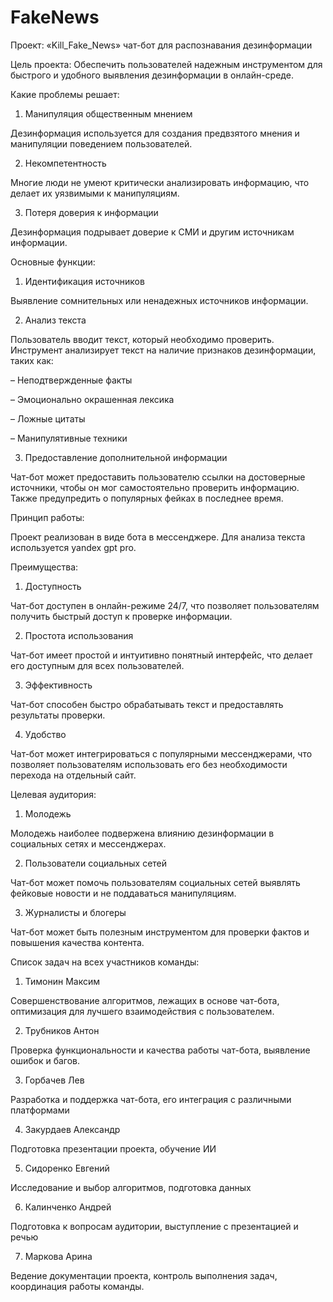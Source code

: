 # FakeNews
Проект: «Kill_Fake_News» чат-бот для распознавания дезинформации

Цель проекта: Обеспечить пользователей надежным инструментом для быстрого и удобного выявления дезинформации в онлайн-среде.

Какие проблемы решает: 

1)	Манипуляция общественным мнением

Дезинформация используется для создания предвзятого мнения и манипуляции поведением пользователей.

2)	Некомпетентность

Многие люди не умеют критически анализировать информацию, что делает их уязвимыми к манипуляциям.

3)	Потеря доверия к информации

Дезинформация подрывает доверие к СМИ и другим источникам информации.

Основные функции: 

1)	Идентификация источников

Выявление сомнительных или ненадежных источников информации.

2)	Анализ текста

Пользователь вводит текст, который необходимо проверить. Инструмент анализирует текст на наличие признаков дезинформации, таких как:

– Неподтвержденные факты

– Эмоционально окрашенная лексика

– Ложные цитаты

– Манипулятивные техники

3)	Предоставление дополнительной информации

Чат-бот может предоставить пользователю ссылки на достоверные источники, чтобы он мог самостоятельно проверить информацию. Также предупредить о популярных фейках в последнее время.

Принцип работы:

Проект реализован в виде бота в мессенджере. Для анализа текста используется yandex gpt pro.

Преимущества:

1)	Доступность

Чат-бот доступен в онлайн-режиме 24/7, что позволяет пользователям получить быстрый доступ к проверке информации.

2)	Простота использования 

Чат-бот имеет простой и интуитивно понятный интерфейс, что делает его доступным для всех пользователей.

3)	Эффективность

Чат-бот способен быстро обрабатывать текст и предоставлять результаты проверки.

4)	Удобство

Чат-бот может интегрироваться с популярными мессенджерами, что позволяет пользователям использовать его без необходимости перехода на отдельный сайт.

Целевая аудитория:

1)	Молодежь

Молодежь наиболее подвержена влиянию дезинформации в социальных сетях и мессенджерах.

2)	Пользователи социальных сетей

Чат-бот может помочь пользователям социальных сетей выявлять фейковые новости и не поддаваться манипуляциям.

3) Журналисты и блогеры

Чат-бот может быть полезным инструментом для проверки фактов и повышения качества контента.

Список задач на всех участников команды:

1. Тимонин Максим

Совершенствование алгоритмов, лежащих в основе чат-бота, оптимизация для лучшего взаимодействия с пользователем.

2. Трубников Антон

Проверка функциональности и качества работы чат-бота, выявление ошибок и багов.

3. Горбачев Лев

Разработка и поддержка чат-бота, его интеграция с различными платформами

4. Закурдаев Александр

Подготовка презентации проекта, обучение ИИ

5. Сидоренко Евгений

Исследование и выбор алгоритмов, подготовка данных

6. Калинченко Андрей

Подготовка к вопросам аудитории, выступление с презентацией и речью

7. Маркова Арина

Ведение документации проекта, контроль выполнения задач, координация работы команды.
